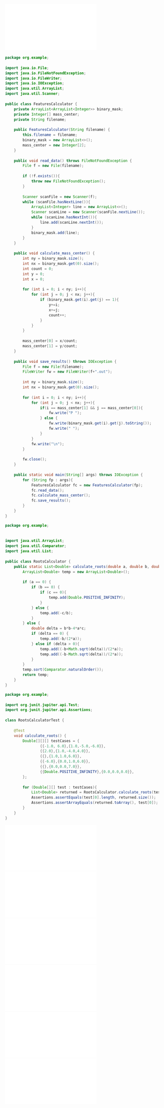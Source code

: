 
![Lab5_lista](Notatki/Semestr%202/Programowanie%20obiektowe/Labolatoria/Labolatoria%205/Lab5_lista.pdf)
```java
package org.example;  
  
import java.io.File;  
import java.io.FileNotFoundException;  
import java.io.FileWriter;  
import java.io.IOException;  
import java.util.ArrayList;  
import java.util.Scanner;  
  
public class FeaturesCalculator {  
    private ArrayList<ArrayList<Integer>> binary_mask;  
    private Integer[] mass_center;  
    private String filename;  
  
    public FeaturesCalculator(String filename) {  
        this.filename = filename;  
        binary_mask = new ArrayList<>();  
        mass_center = new Integer[2];  
    }  
  
    public void read_data() throws FileNotFoundException {  
        File f = new File(filename);  
  
        if (!f.exists()){  
            throw new FileNotFoundException();  
        }  
  
        Scanner scanFile = new Scanner(f);  
        while (scanFile.hasNextLine()){  
            ArrayList<Integer> line = new ArrayList<>();  
            Scanner scanLine = new Scanner(scanFile.nextLine());  
            while (scanLine.hasNextInt()){  
                line.add(scanLine.nextInt());  
            }  
            binary_mask.add(line);  
        }  
    }  
  
    public void calculate_mass_center() {  
        int ny = binary_mask.size();  
        int nx = binary_mask.get(0).size();  
        int count = 0;  
        int y = 0;  
        int x = 0;  
  
        for (int i = 0; i < ny; i++){  
            for (int j = 0; j < nx; j++){  
                if (binary_mask.get(i).get(j) == 1){  
                    y+=i;  
                    x+=j;  
                    count++;  
                }  
            }  
        }  
  
        mass_center[0] = x/count;  
        mass_center[1] = y/count;  
    }  
  
    public void save_results() throws IOException {  
        File f = new File(filename);  
        FileWriter fw = new FileWriter(f+".out");  
  
        int ny = binary_mask.size();  
        int nx = binary_mask.get(0).size();  
  
        for (int i = 0; i < ny; i++){  
            for (int j = 0; j < nx; j++){  
                if(i == mass_center[1] && j == mass_center[0]){  
                    fw.write("P ");  
                } else {  
                    fw.write(binary_mask.get(i).get(j).toString());  
                    fw.write(" ");  
                }  
            }  
            fw.write("\n");  
        }  
  
        fw.close();  
    }  
  
    public static void main(String[] args) throws IOException {  
        for (String fp : args){  
            FeaturesCalculator fc = new FeaturesCalculator(fp);  
            fc.read_data();  
            fc.calculate_mass_center();  
            fc.save_results();  
        }  
    }  
}
```

```java
package org.example;  
  
  
import java.util.ArrayList;  
import java.util.Comparator;  
import java.util.List;  
  
public class RootsCalculator {  
    public static List<Double> calculate_roots(double a, double b, double c){  
        ArrayList<Double> temp = new ArrayList<Double>();  
  
        if (a == 0) {  
            if (b == 0) {  
                if (c == 0){  
                    temp.add(Double.POSITIVE_INFINITY);  
                }  
            } else {  
                temp.add(-c/b);  
            }  
        } else {  
            double delta = b*b-4*a*c;  
            if (delta == 0) {  
                temp.add(-b/(2*a));  
            } else if (delta > 0){  
                temp.add((-b+Math.sqrt(delta))/(2*a));  
                temp.add((-b-Math.sqrt(delta))/(2*a));  
            }  
        }  
        temp.sort(Comparator.naturalOrder());  
        return temp;  
    }  
}
```

```java
package org.example;  
  
import org.junit.jupiter.api.Test;   
import org.junit.jupiter.api.Assertions;
  
class RootsCalculatorTest {  
  
    @Test  
    void calculate_roots() {
	    Double[][][] testCases = {  
		        {{-1.0, 6.0},{1.0,-5.0,-6.0}},  
		        {{2.0},{1.0,-4.0,4.0}},  
		        {{},{1.0,1.0,6.0}},  
		        {{-6.0},{0.0,1.0,6.0}},  
		        {{},{0.0,0.0,7.0}},  
		        {{Double.POSITIVE_INFINITY},{0.0,0.0,0.0}},  
		};  
		  
		for (Double[][] test : testCases){  
		    List<Double> returned = RootsCalculator.calculate_roots(test[1][0], test[1][1], test[1][2]);  
		    Assertions.assertEquals(test[0].length, returned.size());  
		    Assertions.assertArrayEquals(returned.toArray(), test[0]);  
		}
    }  
}
```
![FeaturesCalculator](Notatki/Semestr%202/Programowanie%20obiektowe/Labolatoria/Labolatoria%205/FeaturesCalculator.java)
![RootsCalculator](Notatki/Semestr%202/Programowanie%20obiektowe/Labolatoria/Labolatoria%205/RootsCalculator.java)
![RootsCalculatorTest](Notatki/Semestr%202/Programowanie%20obiektowe/Labolatoria/Labolatoria%205/RootsCalculatorTest.java)
![binary_mask_1](Notatki/Semestr%202/Programowanie%20obiektowe/Labolatoria/Labolatoria%205/binary_mask_1.txt)
![binary_mask_2](Notatki/Semestr%202/Programowanie%20obiektowe/Labolatoria/Labolatoria%205/binary_mask_2.txt)
![binary_mask_3](Notatki/Semestr%202/Programowanie%20obiektowe/Labolatoria/Labolatoria%205/binary_mask_3.txt)